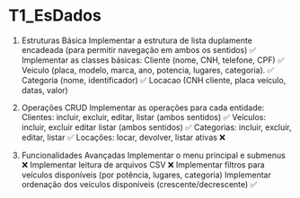 # T1_EsDados

1. Estruturas Básica
Implementar a estrutura de lista duplamente encadeada (para permitir navegação em ambos os sentidos) ✅
Implementar as classes básicas:
Cliente (nome, CNH, telefone, CPF) ✅
Veiculo (placa, modelo, marca, ano, potencia, lugares, categoria). ✅
Categoria (nome, identificador) ✅
Locacao (CNH cliente, placa veículo, datas, valor)

2. Operações CRUD
Implementar as operações para cada entidade:
Clientes: incluir, excluir, editar, listar (ambos sentidos) ✅
Veículos: incluir, excluir editar listar (ambos sentidos) ✅
Categorias: incluir, excluir, editar, listar ✅
Locações: locar, devolver, listar ativas ❌

3. Funcionalidades Avançadas
Implementar o menu principal e submenus ❌
Implementar leitura de arquivos CSV ❌
Implementar filtros para veículos disponíveis (por potência, lugares, categoria) 
Implementar ordenação dos veículos disponíveis (crescente/decrescente) ✅